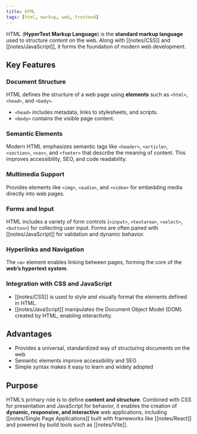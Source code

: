 ```yaml
---
title: HTML
tags: [html, markup, web, frontend]
---
```

HTML (**HyperText Markup Language**) is the **standard markup language** used to structure content on the web. Along with [[notes/CSS]] and [[notes/JavaScript]], it forms the foundation of modern web development.

## Key Features
### Document Structure
HTML defines the structure of a web page using **elements** such as `<html>`, `<head>`, and `<body>`. 
- `<head>` includes metadata, links to stylesheets, and scripts.  
- `<body>` contains the visible page content.  
### Semantic Elements
Modern HTML emphasizes semantic tags like `<header>`, `<article>`, `<section>`, `<nav>`, and `<footer>` that describe the meaning of content. This improves accessibility, SEO, and code readability.
### Multimedia Support
Provides elements like `<img>`, `<audio>`, and `<video>` for embedding media directly into web pages.
### Forms and Input
HTML includes a variety of form controls (`<input>`, `<textarea>`, `<select>`, `<button>`) for collecting user input. Forms are often paired with [[notes/JavaScript]] for validation and dynamic behavior.
### Hyperlinks and Navigation
The `<a>` element enables linking between pages, forming the core of the **web’s hypertext system**.
### Integration with CSS and JavaScript
- [[notes/CSS]] is used to style and visually format the elements defined in HTML.  
- [[notes/JavaScript]] manipulates the Document Object Model (DOM) created by HTML, enabling interactivity.  

## Advantages
- Provides a universal, standardized way of structuring documents on the web  
- Semantic elements improve accessibility and SEO  
- Simple syntax makes it easy to learn and widely adopted  

## Purpose
HTML’s primary role is to define **content and structure**. Combined with CSS for presentation and JavaScript for behavior, it enables the creation of **dynamic, responsive, and interactive** web applications, including [[notes/Single Page Applications]] built with frameworks like [[notes/React]] and powered by build tools such as [[notes/Vite]].
